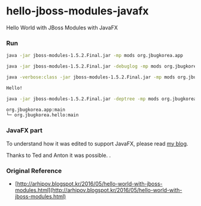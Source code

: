 # hello-jboss-modules-javafx
Hello World with JBoss Modules with JavaFX

### Run

```sh
java -jar jboss-modules-1.5.2.Final.jar -mp mods org.jbugkorea.app

java -jar jboss-modules-1.5.2.Final.jar -debuglog -mp mods org.jbugkorea.app

java -verbose:class -jar jboss-modules-1.5.2.Final.jar -mp mods org.jbugkorea.app

Hello!
```

```sh 
java -jar jboss-modules-1.5.2.Final.jar -deptree -mp mods org.jbugkorea.app

org.jbugkorea.app:main
└─ org.jbugkorea.hello:main
```

### JavaFX part

To understand how it was edited to support JavaFX, please read [my blog](http://fxapps.blogspot.com/2016/11/jboss-modules-with-javafx.html). 

Thanks to Ted and Anton it was possible. .

### Original Reference

* [http://arhipov.blogspot.kr/2016/05/hello-world-with-jboss-modules.html](http://arhipov.blogspot.kr/2016/05/hello-world-with-jboss-modules.html)
